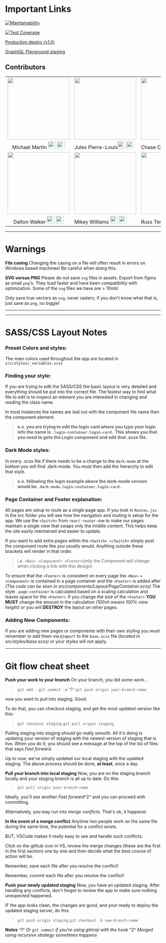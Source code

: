 # Important Links
[![Maintainability](https://api.codeclimate.com/v1/badges/5baf4f53288ddd737410/maintainability)](https://codeclimate.com/github/Lambda-School-Labs/Revitalize-FE/maintainability)

[![Test Coverage](https://api.codeclimate.com/v1/badges/5baf4f53288ddd737410/test_coverage)](https://codeclimate.com/github/Lambda-School-Labs/Revitalize-FE/test_coverage)


[Production deploy (v1.0)](https://revitalize.community)


[GraphiQL Playground staging](https://revitalize-development.herokuapp.com/)

## Contributors

|                                                                                                                                                                                                                                                             |                                                                                                                                                                                                                                                               |                                                                                                                                                                                                                                                           |
| :---------------------------------------------------------------------------------------------------------------------------------------------------------------------------------------------------------------------------------------------------------: | ------------------------------------------------------------------------------------------------------------------------------------------------------------------------------------------------------------------------------------------------------------- | --------------------------------------------------------------------------------------------------------------------------------------------------------------------------------------------------------------------------------------------------------- |
|                                                              <img src="https://avatars2.githubusercontent.com/u/53923421?s=460&u=333ea086cb1d7bca6ff4a0be9842760ed1dc6365&v=4" width="200" />                                                               | <img src="https://avatars2.githubusercontent.com/u/1857221?s=460&u=1ccfb427f579f628f48aa80d418c986c8bae1b0c&v=4" width="200" />                                                                                                                             | <img src="https://avatars0.githubusercontent.com/u/53492993?s=460&u=c214b16d229229fc02b1c2d9c839d61bb8e5498d&v=4" width="200" />                                                                                                                                                                     |
|        Michael Martin [<img src="https://img.icons8.com/nolan/64/github.png" width="25">](https://github.com/littleonetwo) [<img src="https://img.icons8.com/color/48/000000/linkedin.png" width="25">](https://www.linkedin.com/in/mike-f-martin/)        | Jules Pierre-Louis[<img src="https://img.icons8.com/nolan/64/github.png" width="25">](https://github.com/JulesPL) [<img src="https://img.icons8.com/color/48/000000/linkedin.png" width="25">](https://www.linkedin.com/in/julespl//)           | Chase Collins [<img src="https://img.icons8.com/nolan/64/github.png" width="25">](https://github.com/Chase-42) [<img src="https://img.icons8.com/color/48/000000/linkedin.png" width="25">](https://www.linkedin.com/in/chase-collins42/)                    |
|                                <img src="https://avatars1.githubusercontent.com/u/53591219?s=400&u=2a3e875c760e85e45951ddd31eca258d033b7f57&v=4" width="200" />                                 | <img src="https://avatars2.githubusercontent.com/u/47090374?s=460&v=4" width="200" />                                                                                                                              |   <img src="https://avatars0.githubusercontent.com/u/53657930?s=460&u=e55733acee338a9aaf0633e8ad2966fc863800a7&v=4" width="200" />                                                            |
|  Dalton Walker [<img src="https://img.icons8.com/nolan/64/github.png" width="25">](https://github.com/daltonwalkerdw) [<img src="https://img.icons8.com/color/48/000000/linkedin.png" width="25">](https://www.linkedin.com/in/dalton-walker-codes/)   | Mikey Williams [<img src="https://img.icons8.com/nolan/64/github.png" width="25">](https://github.com/mikeyjwilliams) [<img src="https://img.icons8.com/color/48/000000/linkedin.png" width="25">](https://www.linkedin.com/)                        | Russ Terry [<img src="https://img.icons8.com/nolan/64/github.png" width="25">](https://github.com/Surfsol) [<img src="https://img.icons8.com/color/48/000000/linkedin.png" width="25">](https://www.linkedin.com/in/russ-terry-261a13192/)         |
---

# Warnings
**File casing**
Changing the casing on a file will often result in errors on Windows based machines! Be careful when doing this.

**SVG versus PNG**
Please do not save `svg` files in assets. Export from figma as small `png`'s. They load faster and have been compatibility with optimization. Some of the `svg` files we have are > 10mb! 

Only save true vectors as `svg`, never rasters; if you don't know what that is, just save as `png`, no biggie!

---


---
# SASS/CSS Layout Notes

### Preset Colors and styles:
The main colors used throughout the app are located in `src/styles/_variables.scss`

### Finding your style:
If you are trying to edit the SASS/CSS the basic layout is very detailed and everything should be put into the correct file. The fastest way to find what file to edit is to inspect an element you are interested in changing and reading the class name.

In most instances the names are laid out with the component file name then the component element.
> **e.x. you are trying to edit the login card where you type your login info the name is `.login-container.login-card.`**
**This shows you that you need to goto the Login component and edit that .scss file.**

### Dark Mode styles:
In every .scss file if there needs to be a change to the `dark-mode` at the bottom you will find .dark-mode. You must then add the hierarchy to edit that style.
> **e.x. following the login example above the dark-mode version would be `.dark-mode.login-container.login-card.`**

### Page Container and Footer explanation:
All pages are setup to route as a single page app. If you look in `Routes.jsx` in the src folder you will see how the navigation and routing is setup for the app. We use the `<Switch>` from `react-router-dom` to make our pages maintain a single view that swaps only the middle content. This helps keep the site easily maintained and easier to update.

If you want to add extra pages within the `<Switch> </Switch>` simply post the component route like you usually would. Anything outside these brackets will render in that order.
>i.e. `<Nav> <Component> <Footer>`(only the *Component* will change when clicking a link with this design) 

To ensure that the `<Footer>` is consistent on every page the `<Nav>` + `<Component>` is contained in a page container and the `<Footer>` is added after *(The code can be seen in src/components/Layout/PageContainer.scss)* The style `.page-container` is calculated based on a scaling calculation and leaves space for the `<Footer>`. If you change the size of the `<Footer>` **YOU MUST** change the amount in the calculation *(100vh means 100% view height)* or you will **DESTROY** the layout on other pages.

### Adding New Components:
If you are adding new pages or components with their own styling you must remember to add them via `@import` to the `base.scss` file *(located in src/styles/base.scss)* or your styles will not apply.

---

# Git flow cheat sheet
**Push your work to your branch**
On your branch, you did some work...
>`git add .`
`git commit -m` ^1^
`git push origin your-branch-name`

now you want to pull into staging. Good.

To do that, you can checkout staging, and get the most updated version like this:
>`git checkout staging`
`git pull origin staging`

Pulling staging into staging _should_ go really smooth. All it's doing is updating your version of staging with the newest version of staging that is live. When you do it, you should see a message at the top of the list of files that says _Fast forward_.

Up to now, we've simply updated our local staging with the updated staging. The above process should be done, **at least**, once a day.

**Pull your branch into local staging**
Now, you are on the staging branch locally and your staging branch is all up to date. Do this:
>`git pull origin your-branch-name`

Ideally, you'll see another _Fast forward_^2^ and you can proceed with committing. 

Alternatively, you may run into _merge conflicts_. That's ok, it happens!

**In the event of a merge conflict**
Anytime two people work on the same file during the same time, the potential for a conflict exists. 

BUT, VSCode makes it really easy to see and handle such conflicts. 

Click on the github icon in VS, review the merge changes (these are the first in the first section) one by one and then decide what the best course of action will be.

Remember, save each file after you resolve the conflict!

Remember, commit each file after you resolve the conflict!

**Push your newly updated staging**
Now, you have an updated staging. After handling any conflicts, don't forget to review the app to make sure nothing unexpected happened. 

IF the app looks clean, the changes are good, and your ready to deploy the updated staging server, do this:
>`git push origin staging`
`git checkout -b new-branch-name`


**Notes**
^1^ _Or `git commit` if you're using gitmoji with the hook_
^2^ _Merged using recursive strategy sometimes happens_





